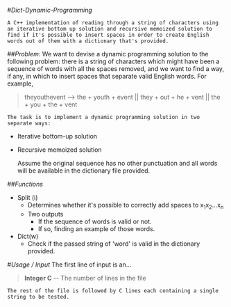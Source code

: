 #<i>Dict-Dynamic-Programming</i>

	A C++ implementation of reading through a string of characters using an iterative bottom up solution and recursive memoized solution to find if it's possible to insert spaces in order to create English words out of them with a dictionary that's provided.

##<i>Problem:</i>
	We want to devise a dynamic programming solution to the following problem: there is a string of characters which might have been a sequence of words with all the spaces removed, and we want to find a way, if any, in which to insert spaces that separate valid English words. For example,
	
>theyouthevent --> the + youth + event || they + out + he + vent || the + you + the + vent

	The task is to implement a dynamic programming solution in two separate ways:
	
* Iterative bottom-up solution
* Recursive memoized solution

	Assume the original sequence has no other punctuation and all words will be available in the dictionary file provided.

##<i>Functions</i>
* Split (i)
	- Determines whether it's possible to correctly add spaces to x<sub>1</sub>x<sub>2</sub>...x<sub>n</sub>
	- Two outputs
		- If the sequence of words is valid or not.
		- If so, finding an example of those words.
* Dict(w)
	- Check if the passed string of 'word' is valid in the dictionary provided.

#<i>Usage / Input</i>
	The first line of input is an...
> <b>Integer C</b> -- The number of lines in the file
	
	The rest of the file is followed by C lines each containing a single string to be tested.
